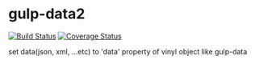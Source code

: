 # gulp-data2

[![Build Status](https://travis-ci.org/shishidosoichiro/gulp-data2.svg?branch=master)](https://travis-ci.org/shishidosoichiro/gulp-data2)
[![Coverage Status](https://coveralls.io/repos/github/shishidosoichiro/gulp-data2/badge.svg?branch=master)](https://coveralls.io/github/shishidosoichiro/gulp-data2?branch=master)


set data(json, xml, ...etc) to 'data' property of vinyl object like gulp-data
